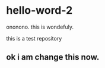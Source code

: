 # hello-word-2

ononono.
this is wondefuly.

this is a test repository

## ok i am change this now.
